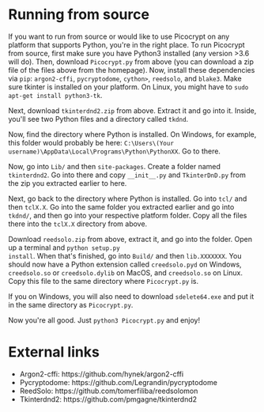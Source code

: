 # Running from source
If you want to run from source or would like to use Picocrypt on any platform that supports Python, you're in the right place. To run Picocrypt from source, first make sure you have Python3 installed (any version >3.6 will do). Then, download <code>Picocrypt.py</code> from above (you can download a zip file of the files above from the homepage). Now, install these dependencies via <code>pip</code>: <code>argon2-cffi</code>, <code>pycryptodome</code>, <code>cython></code>, <code>reedsolo</code>, and <code>blake3</code>. Make sure tkinter is installed on your platform. On Linux, you might have to <code>sudo apt-get install python3-tk</code>.

Next, download <code>tkinterdnd2.zip</code> from above. Extract it and go into it. Inside, you'll see two Python files and a directory called <code>tkdnd</code>.

Now, find the directory where Python is installed. On Windows, for example, this folder would probably be here:
<code>C:\Users\\(Your username)\AppData\Local\Programs\Python\PythonXX</code>. Go to there.

Now, go into <code>Lib/</code> and then <code>site-packages</code>. Create a folder named <code>tkinterdnd2</code>. Go into there and copy <code>&#95;&#95;init&#95;&#95;.py</code> and <code>TkinterDnD.py</code> from the zip you extracted earlier to here.

Next, go back to the directory where Python is installed. Go into <code>tcl/</code> and then <code>tclX.X</code>. Go into the same folder you extracted earlier and go into <code>tkdnd/</code>, and then go into your respective platform folder. Copy all the files there into the <code>tclX.X</code> directory from above.

Download <code>reedsolo.zip</code> from above, extract it, and go into the folder. Open up a terminal and <code>python setup.py install</code>. When that's finished, go into <code>Build/</code> and then <code>lib.XXXXXXX</code>. You should now have a Python extension called <code>creedsolo.pyd</code> on Windows, <code>creedsolo.so</code> or <code>creedsolo.dylib</code> on MacOS, and <code>creedsolo.so</code> on Linux. Copy this file to the same directory where <code>Picocrypt.py</code> is.

If you on Windows, you will also need to download <code>sdelete64.exe</code> and put it in the same directory as <code>Picocrypt.py</code>.

Now you're all good. Just <code>python3 Picocrypt.py</code> and enjoy!

# External links
<ul>
  <li>Argon2-cffi: https://github.com/hynek/argon2-cffi</li>
  <li>Pycryptodome: https://github.com/Legrandin/pycryptodome</li>
  <li>ReedSolo: https://github.com/tomerfiliba/reedsolomon</li>
  <li>Tkinterdnd2: https://github.com/pmgagne/tkinterdnd2</li>
</ul>
